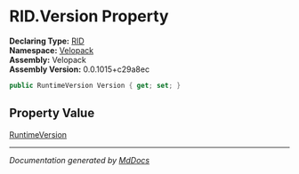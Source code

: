 ﻿<!--  
  <auto-generated>   
    The contents of this file were generated by a tool.  
    Changes to this file may be list if the file is regenerated  
  </auto-generated>   
-->

# RID.Version Property

**Declaring Type:** [RID](../index.md)  
**Namespace:** [Velopack](../../index.md)  
**Assembly:** Velopack  
**Assembly Version:** 0.0.1015+c29a8ec

```csharp
public RuntimeVersion Version { get; set; }
```

## Property Value

[RuntimeVersion](../../RuntimeVersion/index.md)

___

*Documentation generated by [MdDocs](https://github.com/ap0llo/mddocs)*
